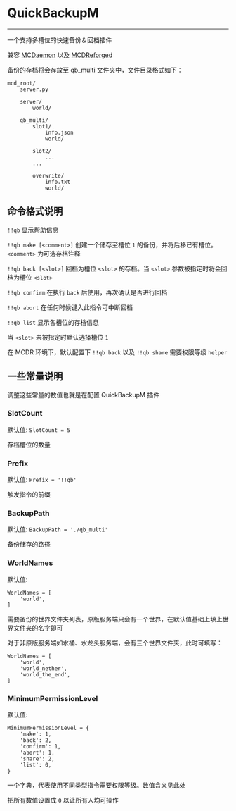 # QuickBackupM
---------

一个支持多槽位的快速备份＆回档插件

兼容 [MCDaemon](https://github.com/kafuuchino-desu/MCDaemon) 以及 [MCDReforged](https://github.com/Fallen-Breath/MCDReforged)

备份的存档将会存放至 qb_multi 文件夹中，文件目录格式如下：
```
mcd_root/
    server.py
    
    server/
        world/
        
    qb_multi/
        slot1/
            info.json
            world/
            
        slot2/
            ...
        ...
        
        overwrite/
            info.txt
            world/
```

## 命令格式说明

`!!qb` 显示帮助信息

`!!qb make [<comment>]` 创建一个储存至槽位 `1` 的备份，并将后移已有槽位。`<comment>` 为可选存档注释

`!!qb back [<slot>]` 回档为槽位 `<slot>` 的存档。当 `<slot>` 参数被指定时将会回档为槽位 `<slot>`

`!!qb confirm` 在执行 `back` 后使用，再次确认是否进行回档

`!!qb abort` 在任何时候键入此指令可中断回档

`!!qb list` 显示各槽位的存档信息

当 `<slot>` 未被指定时默认选择槽位 `1`

在 MCDR 环境下，默认配置下 `!!qb back` 以及 `!!qb share` 需要权限等级 `helper`

## 一些常量说明

调整这些常量的数值也就是在配置 QuickBackupM 插件

### SlotCount

默认值: `SlotCount = 5`

存档槽位的数量

### Prefix

默认值: `Prefix = '!!qb'`

触发指令的前缀

### BackupPath

默认值: `BackupPath = './qb_multi'`

备份储存的路径

### WorldNames

默认值:

```
WorldNames = [
    'world',
]
```

需要备份的世界文件夹列表，原版服务端只会有一个世界，在默认值基础上填上世界文件夹的名字即可

对于非原版服务端如水桶、水龙头服务端，会有三个世界文件夹，此时可填写：
```
WorldNames = [
    'world',
    'world_nether',
    'world_the_end',
]
```

### MinimumPermissionLevel

默认值:

```
MinimumPermissionLevel = {
	'make': 1,
	'back': 2,
	'confirm': 1,
	'abort': 1,
	'share': 2,
	'list': 0,
}
```

一个字典，代表使用不同类型指令需要权限等级。数值含义见[此处](https://github.com/Fallen-Breath/MCDReforged/blob/master/doc/readme_cn.md#权限)

把所有数值设置成 `0` 以让所有人均可操作
